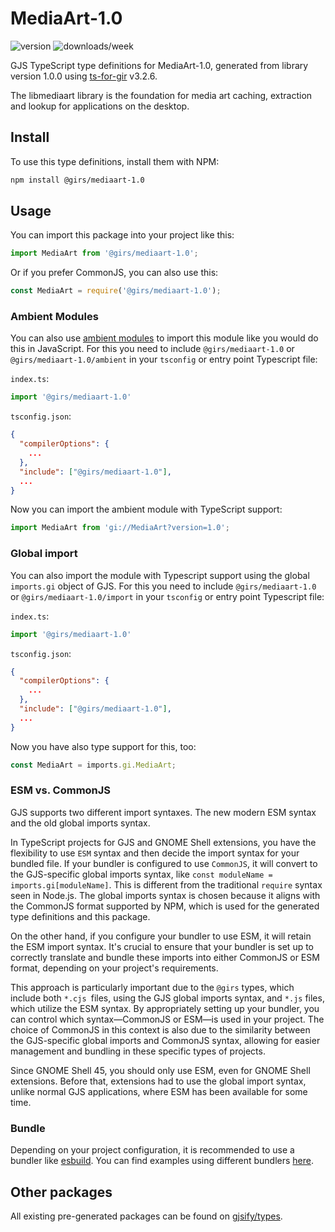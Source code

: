 
# MediaArt-1.0

![version](https://img.shields.io/npm/v/@girs/mediaart-1.0)
![downloads/week](https://img.shields.io/npm/dw/@girs/mediaart-1.0)


GJS TypeScript type definitions for MediaArt-1.0, generated from library version 1.0.0 using [ts-for-gir](https://github.com/gjsify/ts-for-gir) v3.2.6.

The libmediaart library is the foundation for media art caching, extraction and lookup for applications on the desktop.

## Install

To use this type definitions, install them with NPM:
```bash
npm install @girs/mediaart-1.0
```

## Usage

You can import this package into your project like this:
```ts
import MediaArt from '@girs/mediaart-1.0';
```

Or if you prefer CommonJS, you can also use this:
```ts
const MediaArt = require('@girs/mediaart-1.0');
```

### Ambient Modules

You can also use [ambient modules](https://github.com/gjsify/ts-for-gir/tree/main/packages/cli#ambient-modules) to import this module like you would do this in JavaScript.
For this you need to include `@girs/mediaart-1.0` or `@girs/mediaart-1.0/ambient` in your `tsconfig` or entry point Typescript file:

`index.ts`:
```ts
import '@girs/mediaart-1.0'
```

`tsconfig.json`:
```json
{
  "compilerOptions": {
    ...
  },
  "include": ["@girs/mediaart-1.0"],
  ...
}
```

Now you can import the ambient module with TypeScript support: 

```ts
import MediaArt from 'gi://MediaArt?version=1.0';
```

### Global import

You can also import the module with Typescript support using the global `imports.gi` object of GJS.
For this you need to include `@girs/mediaart-1.0` or `@girs/mediaart-1.0/import` in your `tsconfig` or entry point Typescript file:

`index.ts`:
```ts
import '@girs/mediaart-1.0'
```

`tsconfig.json`:
```json
{
  "compilerOptions": {
    ...
  },
  "include": ["@girs/mediaart-1.0"],
  ...
}
```

Now you have also type support for this, too:

```ts
const MediaArt = imports.gi.MediaArt;
```


### ESM vs. CommonJS

GJS supports two different import syntaxes. The new modern ESM syntax and the old global imports syntax.

In TypeScript projects for GJS and GNOME Shell extensions, you have the flexibility to use `ESM` syntax and then decide the import syntax for your bundled file. If your bundler is configured to use `CommonJS`, it will convert to the GJS-specific global imports syntax, like `const moduleName = imports.gi[moduleName]`. This is different from the traditional `require` syntax seen in Node.js. The global imports syntax is chosen because it aligns with the CommonJS format supported by NPM, which is used for the generated type definitions and this package.

On the other hand, if you configure your bundler to use ESM, it will retain the ESM import syntax. It's crucial to ensure that your bundler is set up to correctly translate and bundle these imports into either CommonJS or ESM format, depending on your project's requirements.

This approach is particularly important due to the `@girs` types, which include both `*.cjs `files, using the GJS global imports syntax, and `*.js` files, which utilize the ESM syntax. By appropriately setting up your bundler, you can control which syntax—CommonJS or ESM—is used in your project. The choice of CommonJS in this context is also due to the similarity between the GJS-specific global imports and CommonJS syntax, allowing for easier management and bundling in these specific types of projects.

Since GNOME Shell 45, you should only use ESM, even for GNOME Shell extensions. Before that, extensions had to use the global import syntax, unlike normal GJS applications, where ESM has been available for some time.

### Bundle

Depending on your project configuration, it is recommended to use a bundler like [esbuild](https://esbuild.github.io/). You can find examples using different bundlers [here](https://github.com/gjsify/ts-for-gir/tree/main/examples).

## Other packages

All existing pre-generated packages can be found on [gjsify/types](https://github.com/gjsify/types).

